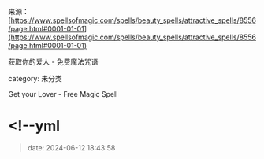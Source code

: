 来源：[https://www.spellsofmagic.com/spells/beauty_spells/attractive_spells/8556/page.html#0001-01-01](https://www.spellsofmagic.com/spells/beauty_spells/attractive_spells/8556/page.html#0001-01-01)

获取你的爱人 - 免费魔法咒语

category: 未分类

Get your Lover - Free Magic Spell

# <!--yml

> date: 2024-06-12 18:43:58
